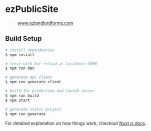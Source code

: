 # ezPublicSite

> www.ezlandlordforms.com

## Build Setup

``` bash
# install dependencies
$ npm install

# serve with hot reload at localhost:3000
$ npm run dev

# generate api client
$ npm run generate-client

# build for production and launch server
$ npm run build
$ npm start

# generate static project
$ npm run generate
```

For detailed explanation on how things work, checkout [Nuxt.js docs](https://nuxtjs.org).
